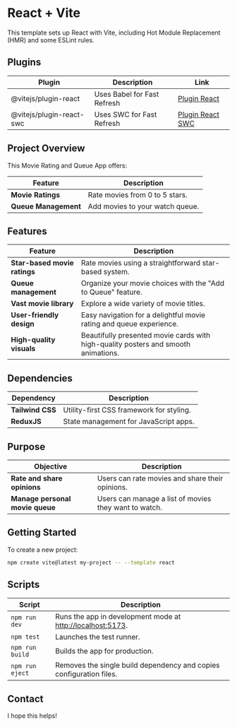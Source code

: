 # React + Vite

This template sets up React with Vite, including Hot Module Replacement (HMR) and some ESLint rules.

## Plugins

| Plugin | Description | Link |
|--------|-------------|------|
| @vitejs/plugin-react | Uses Babel for Fast Refresh | [Plugin React](https://github.com/vitejs/vite-plugin-react/blob/main/packages/plugin-react/README.md) |
| @vitejs/plugin-react-swc | Uses SWC for Fast Refresh | [Plugin React SWC](https://github.com/vitejs/vite-plugin-react-swc) |

<link rel="stylesheet" href="https://unicons.iconscout.com/release/v4.0.8/css/line.css">

## <i class="uil uil-eye"></i> Project Overview

This Movie Rating and Queue App offers:

| Feature | Description |
|---------|-------------|
| **Movie Ratings** | Rate movies from 0 to 5 stars. |
| **Queue Management** | Add movies to your watch queue. |

## <i class="uil uil-file-medical-alt"></i> Features

| Feature | Description |
|---------|-------------|
| **Star-based movie ratings** | Rate movies using a straightforward star-based system. |
| **Queue management** | Organize your movie choices with the "Add to Queue" feature. |
| **Vast movie library** | Explore a wide variety of movie titles. |
| **User-friendly design** | Easy navigation for a delightful movie rating and queue experience. |
| **High-quality visuals** | Beautifully presented movie cards with high-quality posters and smooth animations. |

## <i class="uil uil-box"></i> Dependencies

| Dependency | Description |
|------------|-------------|
| **Tailwind CSS** | Utility-first CSS framework for styling. |
| **ReduxJS** | State management for JavaScript apps. |

## <i class="uil uil-bullseye"></i> Purpose

| Objective | Description |
|-----------|-------------|
| **Rate and share opinions** | Users can rate movies and share their opinions. |
| **Manage personal movie queue** | Users can manage a list of movies they want to watch. |

## <i class="uil uil-react"></i> Getting Started

To create a new project:

```bash
npm create vite@latest my-project -- --template react
```

## <i class="uil uil-terminal"></i> Scripts

| Script | Description |
|--------|-------------|
| `npm run dev` | Runs the app in development mode at [http://localhost:5173](http://localhost:5173). |
| `npm test` | Launches the test runner. |
| `npm run build` | Builds the app for production. |
| `npm run eject` | Removes the single build dependency and copies configuration files. |

## <i class="uil uil-phone"></i> Contact

I hope this helps!
